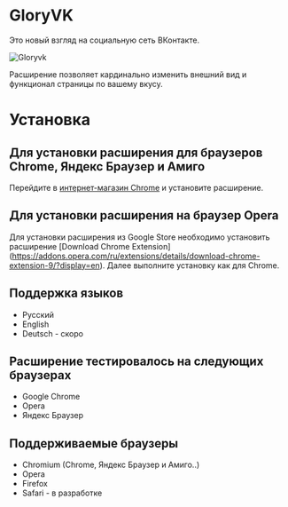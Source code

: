 # GloryVK
Это новый взгляд на социальную сеть ВКонтакте.

![Gloryvk](https://pp.userapi.com/c840135/v840135161/3858c/LS6FV_XmBNU.jpg)

Расширение позволяет кардинально изменить внешний вид и функционал страницы по вашему вкусу.

# Установка

## Для установки расширения для браузеров Chrome, Яндекс Браузер и Амиго
Перейдите в [интернет-магазин Chrome](https://chrome.google.com/webstore/detail/gloryvk/mhemhobdiccbiakpfgibnijghihadjei?hl=ru) и установите расширение.

## Для установки расширения на браузер Opera
Для установки расширения из Google Store необходимо установить расширение [Download Chrome Extension] (https://addons.opera.com/ru/extensions/details/download-chrome-extension-9/?display=en). Далее выполните установку как для Chrome.

## Поддержка языков

* Русский
* English
* Deutsch - скоро

## Расширение тестировалось на следующих браузерах

* Google Chrome
* Opera
* Яндекс Браузер

## Поддерживаемые браузеры

* Chromium (Chrome, Яндекс Браузер и Амиго..)
* Opera
* Firefox
* Safari - в разработке
